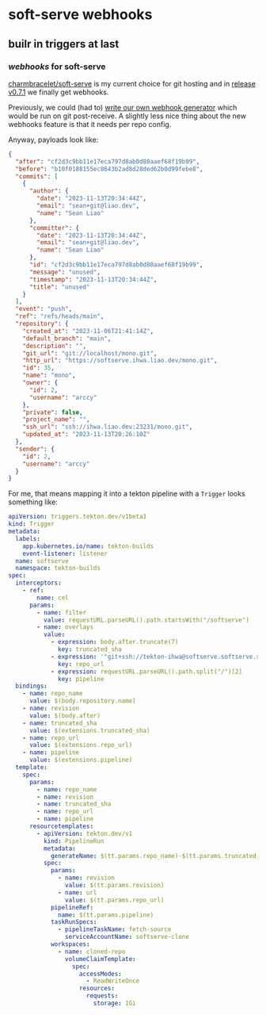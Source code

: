 # soft-serve webhooks

## builr in triggers at last

### _webhooks_ for soft-serve

[charmbracelet/soft-serve](https://github.com/charmbracelet/soft-serve)
is my current choice for git hosting and in
[release v0.7.1](https://github.com/charmbracelet/soft-serve/releases)
we finally get webhooks.

Previously, we could (had to)
[write our own webhook generator](https://github.com/seankhliao/githook/blob/main/cmd/pre-commit/main.go)
which would be run on git post-receive.
A slightly less nice thing about the new webhooks feature is that it needs per repo config.

Anyway, payloads look like:

```json
{
  "after": "cf2d3c9bb11e17eca797d8ab0d80aaef68f19b99",
  "before": "b10f0188155ec8643b2ad8d28ded62b0d99febe8",
  "commits": [
    {
      "author": {
        "date": "2023-11-13T20:34:44Z",
        "email": "sean+git@liao.dev",
        "name": "Sean Liao"
      },
      "committer": {
        "date": "2023-11-13T20:34:44Z",
        "email": "sean+git@liao.dev",
        "name": "Sean Liao"
      },
      "id": "cf2d3c9bb11e17eca797d8ab0d80aaef68f19b99",
      "message": "unused",
      "timestamp": "2023-11-13T20:34:44Z",
      "title": "unused"
    }
  ],
  "event": "push",
  "ref": "refs/heads/main",
  "repository": {
    "created_at": "2023-11-06T21:41:14Z",
    "default_branch": "main",
    "description": "",
    "git_url": "git://localhost/mono.git",
    "http_url": "https://softserve.ihwa.liao.dev/mono.git",
    "id": 35,
    "name": "mono",
    "owner": {
      "id": 2,
      "username": "arccy"
    },
    "private": false,
    "project_name": "",
    "ssh_url": "ssh://ihwa.liao.dev:23231/mono.git",
    "updated_at": "2023-11-13T20:26:10Z"
  },
  "sender": {
    "id": 2,
    "username": "arccy"
  }
}
```

For me, that means mapping it into a tekton pipeline
with a `Trigger` looks something like:

```yaml
apiVersion: triggers.tekton.dev/v1beta1
kind: Trigger
metadata:
  labels:
    app.kubernetes.io/name: tekton-builds
    event-listener: listener
  name: softserve
  namespace: tekton-builds
spec:
  interceptors:
    - ref:
        name: cel
      params:
        - name: filter
          value: requestURL.parseURL().path.startsWith("/softserve")
        - name: overlays
          value:
            - expression: body.after.truncate(7)
              key: truncated_sha
            - expression: '"git+ssh://tekton-ihwa@softserve.softserve.svc/REPO.git".replace("REPO", body.repository.name)'
              key: repo_url
            - expression: requestURL.parseURL().path.split("/")[2]
              key: pipeline
  bindings:
    - name: repo_name
      value: $(body.repository.name)
    - name: revision
      value: $(body.after)
    - name: truncated_sha
      value: $(extensions.truncated_sha)
    - name: repo_url
      value: $(extensions.repo_url)
    - name: pipeline
      value: $(extensions.pipeline)
  template:
    spec:
      params:
        - name: repo_name
        - name: revision
        - name: truncated_sha
        - name: repo_url
        - name: pipeline
      resourcetemplates:
        - apiVersion: tekton.dev/v1
          kind: PipelineRun
          metadata:
            generateName: $(tt.params.repo_name)-$(tt.params.truncated_sha)-
          spec:
            params:
              - name: revision
                value: $(tt.params.revision)
              - name: url
                value: $(tt.params.repo_url)
            pipelineRef:
              name: $(tt.params.pipeline)
            taskRunSpecs:
              - pipelineTaskName: fetch-source
                serviceAccountName: softserve-clone
            workspaces:
              - name: cloned-repo
                volumeClaimTemplate:
                  spec:
                    accessModes:
                      - ReadWriteOnce
                    resources:
                      requests:
                        storage: 1Gi
```

